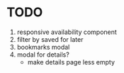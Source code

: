 # TODO

1. responsive availability component
2. filter by saved for later
3. bookmarks modal
4. modal for details?
   * make details page less empty
